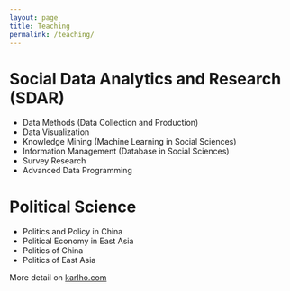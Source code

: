 ```yaml
---
layout: page
title: Teaching
permalink: /teaching/
---
```


# Social Data Analytics and Research (SDAR)

- Data Methods (Data Collection and Production)
- Data Visualization
- Knowledge Mining (Machine Learning in Social Sciences)
- Information Management (Database in Social Sciences)
- Survey Research
- Advanced Data Programming

# Political Science

- Politics and Policy in China
- Political Economy in East Asia
- Politics of China
- Politics of East Asia

More detail on [karlho.com](https://karlho.com/teaching/ "https://karlho.com/teaching")
